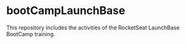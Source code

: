 # bootCampLaunchBase
This repository includes the activities of the RocketSeat LaunchBase BootCamp training.
